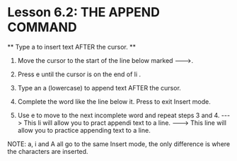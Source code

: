 # Lesson 6.2: THE APPEND COMMAND

** Type  a  to insert text AFTER the cursor. **

1. Move the cursor to the start of the line below marked --->.

2. Press  e  until the cursor is on the end of  li .

3. Type an  a  (lowercase) to append text AFTER the cursor.

4. Complete the word like the line below it.  Press <ESC> to exit Insert mode.

5. Use  e  to move to the next incomplete word and repeat steps 3 and 4.
---> This li will allow you to pract appendi text to a line.
---> This line will allow you to practice appending text to a line.

NOTE:  a, i and A all go to the same Insert mode, the only difference is where the characters are inserted.
